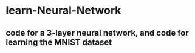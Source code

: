 # learn-Neural-Network
## code for a 3-layer neural network, and code for learning the MNIST dataset

